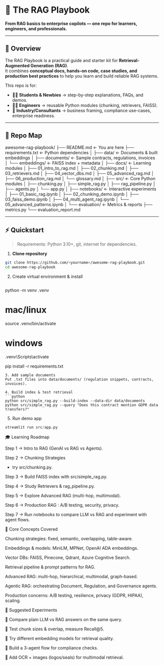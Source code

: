# 📘 The RAG Playbook

**From RAG basics to enterprise copilots — one repo for learners, engineers, and professionals.**

---

## 🚀 Overview
The RAG Playbook is a practical guide and starter kit for **Retrieval-Augmented Generation (RAG)**.  
It combines **conceptual docs, hands-on code, case studies, and production best practices** to help you learn and build reliable RAG systems.

This repo is for:
- 🧑‍🎓 **Students & Newbies** → step-by-step explanations, FAQs, and demos.  
- 👩‍💻 **Engineers** → reusable Python modules (chunking, retrievers, FAISS).  
- 🏢 **Industry/Consultants** → business framing, compliance use-cases, enterprise readiness.

---

## 📂 Repo Map

awesome-rag-playbook/
├── README.md <- You are here
├── requirements.txt <- Python dependencies
│
├── data/ <- Documents & built embeddings
│ ├── documents/ <- Sample contracts, regulations, invoices
│ └── embeddings/ <- FAISS index + metadata
│
├── docs/ <- Learning modules
│ ├── 01_intro_to_rag.md
│ ├── 02_chunking.md
│ ├── 03_retrievers.md
│ ├── 04_vector_dbs.md
│ ├── 05_advanced_rag.md
│ ├── 06_production_rag.md
│ └── glossary.md
│
├── src/ <- Core Python modules
│ ├── chunking.py
│ ├── simple_rag.py
│ ├── rag_pipeline.py
│ ├── agents.py
│ └── app.py
│
├── notebooks/ <- Interactive experiments
│ ├── 01_basic_rag.ipynb
│ ├── 02_chunking_demo.ipynb
│ ├── 03_faiss_demo.ipynb
│ ├── 04_multi_agent_rag.ipynb
│ └── 05_advanced_patterns.ipynb
│
└── evaluation/ <- Metrics & reports
├── metrics.py
└── evaluation_report.md



---

## ⚡ Quickstart

> Requirements: Python 3.10+, git, internet for dependencies.

1. **Clone repository**
```bash
git clone https://github.com/<yourname>/awesome-rag-playbook.git
cd awesome-rag-playbook
```
2. Create virtual environment & install
   ```python
python -m venv .venv
# mac/linux
source .venv/bin/activate
# windows
.venv\Scripts\activate

pip install -r requirements.txt
```
3. Add sample documents
Put .txt files into data/documents/ (regulation snippets, contracts, invoices).

4. Build index & test retrieval
```python
python src/simple_rag.py --build-index --data-dir data/documents
python src/simple_rag.py --query "Does this contract mention GDPR data transfers?"
```

5. Run demo app
```python
streamlit run src/app.py

```

🎓 Learning Roadmap

Step 1 → Intro to RAG
 (GenAI vs RAG vs Agents).

Step 2 → Chunking Strategies
 + try src/chunking.py.

Step 3 → Build FAISS index with src/simple_rag.py.

Step 4 → Study Retrievers
 & rag_pipeline.py.

Step 5 → Explore Advanced RAG
 (multi-hop, multimodal).

Step 6 → Production RAG
: A/B testing, security, privacy.

Step 7 → Run notebooks to compare LLM vs RAG and experiment with agent flows.

🔑 Core Concepts Covered

Chunking strategies: fixed, semantic, overlapping, table-aware.

Embeddings & models: MiniLM, MPNet, OpenAI ADA embeddings.

Vector DBs: FAISS, Pinecone, Qdrant, Azure Cognitive Search.

Retrieval pipeline & prompt patterns for RAG.

Advanced RAG: multi-hop, hierarchical, multimodal, graph-based.

Agentic RAG: orchestrating Document, Regulation, and Governance agents.

Production concerns: A/B testing, resilience, privacy (GDPR, HIPAA), scaling.

🧪 Suggested Experiments

🔹 Compare plain LLM vs RAG answers on the same query.

🔹 Test chunk sizes & overlap, measure Recall@5.

🔹 Try different embedding models for retrieval quality.

🔹 Build a 3-agent flow for compliance checks.

🔹 Add OCR + images (logos/seals) for multimodal retrieval.
